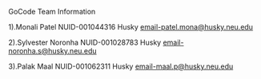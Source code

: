 GoCode Team Information

1).Monali Patel
NUID-001044316
Husky email-patel.mona@husky.neu.edu

2).Sylvester Noronha
NUID-001028783
Husky email-noronha.s@husky.neu.edu

3).Palak Maal
NUID-001062311
Husky email-maal.p@husky.neu.edu
